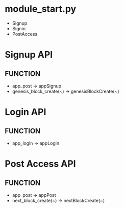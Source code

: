 # module_start.py
- Signup
- Signin
- PostAccess 


# Signup API

## FUNCTION
- app_post -> appSignup
- genesis_block_create(~) -> genesisBlockCreate(~) 


# Login API

## FUNCTION
- app_login -> appLogin 


# Post Access API

## FUNCTION
- app_post -> appPost 
- next_block_create(~) -> nextBlockCreate(~) 


